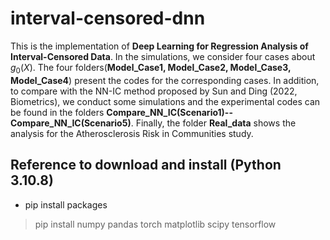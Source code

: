 # interval-censored-dnn

This is the implementation of **Deep Learning for Regression Analysis of Interval-Censored Data**. In the simulations, we consider four cases about $g_0(X)$. The four folders(**Model_Case1, Model_Case2, Model_Case3, Model_Case4**) present the codes for the corresponding cases. In addition, to compare with the NN-IC method proposed by Sun and Ding (2022, Biometrics), we conduct some simulations and the experimental codes can be found in the folders **Compare_NN_IC(Scenario1)--Compare_NN_IC(Scenario5)**. Finally, the folder **Real_data** shows the analysis for the Atherosclerosis Risk in Communities study.

## Reference to download and install (Python 3.10.8)

+ pip install packages

> pip install numpy pandas torch matplotlib scipy tensorflow
